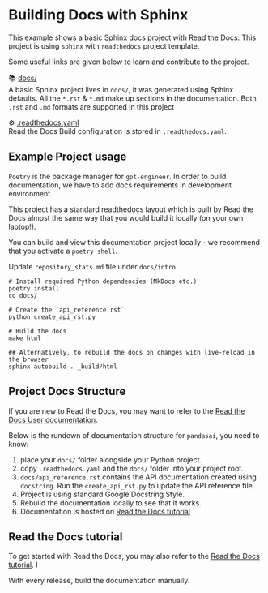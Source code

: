 Building Docs with Sphinx
=========================

This example shows a basic Sphinx docs project with Read the Docs. This project is using `sphinx` with `readthedocs`
project template.

Some useful links are given below to learn and contribute to the project.

📚 [docs/](https://www.sphinx-doc.org/en/master/usage/quickstart.html)<br>
A basic Sphinx project lives in `docs/`, it was generated using Sphinx defaults. All the `*.rst` & `*.md` make up sections in the documentation. Both `.rst` and `.md` formats are supported in this project

⚙️ [.readthedocs.yaml](https://docs.readthedocs.io/en/stable/config-file/v2.html)<br>
Read the Docs Build configuration is stored in `.readthedocs.yaml`.


Example Project usage
---------------------

``Poetry`` is the package manager for ``gpt-engineer``. In order to build documentation, we have to add docs requirements in
development environment.

This project has a standard readthedocs layout which is built by Read the Docs almost the same way that you would build it
locally (on your own laptop!).

You can build and view this documentation project locally - we recommend that you activate a ``poetry shell``.

Update ``repository_stats.md`` file under ``docs/intro``

```console
# Install required Python dependencies (MkDocs etc.)
poetry install
cd docs/

# Create the `api_reference.rst`
python create_api_rst.py

# Build the docs
make html

## Alternatively, to rebuild the docs on changes with live-reload in the browser
sphinx-autobuild . _build/html
```

Project Docs Structure
----------------------
If you are new to Read the Docs, you may want to refer to the [Read the Docs User documentation](https://docs.readthedocs.io/).

Below is the rundown of documentation structure for `pandasai`, you need to know:

1. place your `docs/` folder alongside your Python project.
2. copy `.readthedocs.yaml` and the `docs/` folder into your project root.
3. `docs/api_reference.rst` contains the API documentation created using `docstring`.  Run the `create_api_rst.py` to update the API reference file.
4. Project is using standard Google Docstring Style.
5. Rebuild the documentation locally to see that it works.
6. Documentation is hosted on [Read the Docs tutorial](https://docs.readthedocs.io/en/stable/tutorial/)


Read the Docs tutorial
----------------------

To get started with Read the Docs, you may also refer to the
[Read the Docs tutorial](https://docs.readthedocs.io/en/stable/tutorial/). I

With every release, build the documentation manually.
